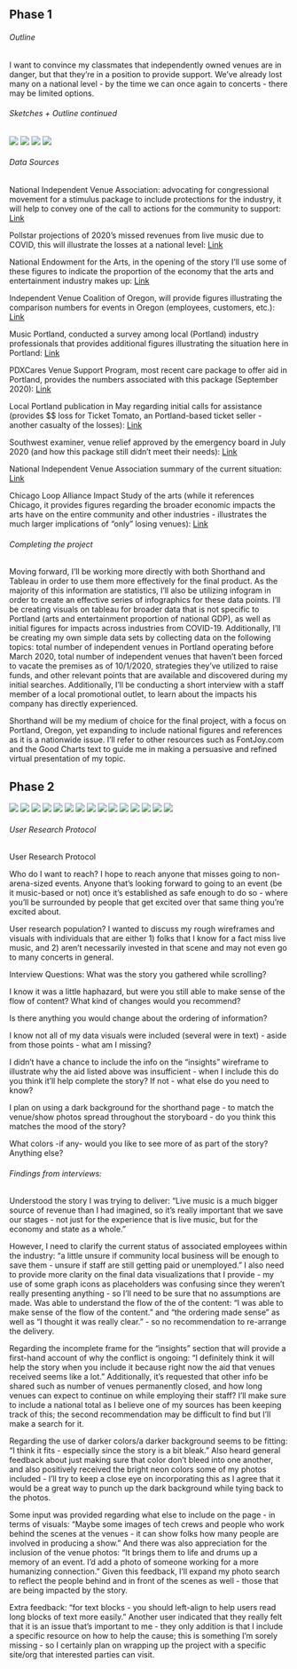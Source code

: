 ## Phase 1
###### Outline 

I want to convince my classmates that independently owned venues are in danger, but that they’re in a position to provide support. We’ve already lost many on a national level - by the time we can once again to concerts - there may be limited options. 

###### Sketches + Outline continued

<img src="sketch 1.jpeg" />
<img src="sketch 2.jpeg" />
<img src="sketch 3.jpeg" />
<img src="sketch 4.jpeg" />

###### Data Sources

National Independent Venue Association: advocating for congressional movement for a stimulus package to include protections for the industry, it will help to convey one of the call to actions for the community to support:
[Link](https://www.nivassoc.org/)

Pollstar projections of 2020’s missed revenues from live music due to COVID, this will illustrate the losses at a national level:
[Link](https://www.pollstar.com/article/pollstar-projects-2020-total-box-office-would-have-hit-122-billion-144197)

National Endowment for the Arts, in the opening of the story I’ll use some of these figures to indicate the proportion of the economy that the arts and entertainment industry makes up:
[Link](https://www.arts.gov/news/2020/during-economic-highs-and-lows-arts-are-key-segment-us-economy)

Independent Venue Coalition of Oregon, will provide figures illustrating the comparison numbers for events in Oregon (employees, customers, etc.):
[Link](https://www.voicevenues.com/)

Music Portland, conducted a survey among local (Portland) industry professionals that provides additional figures illustrating the situation here in Portland:
[Link](https://musicportland.org/lost-income)

PDXCares Venue Support Program, most recent care package to offer aid in Portland, provides the numbers associated with this package (September 2020):
[Link](https://musicportland.org/news-updates/2020/9/7/pdxcares-venue-support-program-now-accepting-applications-10-50k-grants-for-venues)

Local Portland publication in May regarding initial calls for assistance (provides $$ loss for Ticket Tomato, an Portland-based ticket seller -another casualty of the losses):
[Link](https://www.oregonlive.com/coronavirus/2020/05/oregons-live-events-industry-says-it-needs-more-help-to-survive-coronavirus-shutdown.html)

Southwest examiner, venue relief approved by the emergency board in July 2020 (and how this package still didn’t meet their needs):
[Link](https://www.southeastexaminer.com/2020/07/venue-relief-approved-by-emergency-board/)

National Independent Venue Association summary of the current situation: 
[Link](https://static1.squarespace.com/static/5e91157c96fe495a4baf48f2/t/5edef4ab8d0d2c0d8e9fb8cb/1591669933173/NIVA-+Policy+and+Fact+Sheet.pdf)

Chicago Loop Alliance Impact Study of the arts (while it references Chicago, it provides figures regarding the broader economic impacts the arts have on the entire community and other industries - illustrates the much larger implications of “only” losing venues):
[Link](https://loopchicago.com/assets/f4fdbc1e00/Arts-in-the-Loop-Study.pdf)


###### Completing the project

Moving forward, I’ll be working more directly with both Shorthand and Tableau in order to use them more effectively for the final product. 
As the majority of this information are statistics, I’ll also be utilizing infogram in order to create an effective series of infographics for these data points. 
I’ll be creating visuals on tableau for broader data that is not specific to Portland (arts and entertainment proportion of national GDP), as well as 
initial figures for impacts across industries from COVID-19. Additionally, I’ll be creating my own simple data sets by collecting data on the following topics: 
total number of independent venues in Portland operating before March 2020, total number of independent venues that haven’t been forced to vacate the premises 
as of 10/1/2020, strategies they’ve utilized to raise funds, and other relevant points that are available and discovered during my initial searches. 
Additionally, I’ll be conducting a short interview with a staff member of a local promotional outlet, to learn about the impacts his company has directly experienced.

Shorthand will be my medium of choice for the final project, with a focus on Portland, Oregon, yet expanding to include national figures and references as it 
is a nationwide issue. I’ll refer to other resources such as FontJoy.com and the Good Charts text to guide me in making a persuasive and refined virtual 
presentation of my topic. 



## Phase 2

<img src="coveer.PNG" />
<img src="crystal 2.jpg" />
<img src="before times 1.PNG" />
<img src="IV.PNG" />
<img src="bar graph.png" />

<img src="before times 2.PNG" />
<img src="doug fir.jpg" />

<img src="pandemic 1.PNG" />
<img src="infogram.PNG" />


<img src="roseland.jpg" />
<img src="aid.PNG" />
<img src="CARES.PNG" />

<img src="insights.PNG" />
<img src="wonderballroom.jpeg" />


<img src="call.PNG" />


###### User Research Protocol

User Research Protocol

Who do I want to reach?
I hope to reach anyone that misses going to non-arena-sized events. Anyone that’s looking forward to going to an event (be it music-based or not) once it’s established as safe enough to do so - where you’ll be surrounded by people that get excited over that same thing you’re excited about.

User research population?
I wanted to discuss my rough wireframes and visuals with individuals that are either 1) folks that I know for a fact miss live music, and 2) aren’t necessarily invested in that scene and may not even go to many concerts in general. 

Interview Questions:
What was the story you gathered while scrolling?

I know it was a little haphazard, but were you still able to make sense of the flow of content? What kind of changes would you recommend?

Is there anything you would change about the ordering of information?

I know not all of my data visuals were included (several were in text) - aside from those points - what am I missing?

I didn’t have a chance to include the info on the “insights” wireframe to illustrate why the aid listed above was insufficient - when I include this do you think it’ll help complete the story? If not - what else do you need to know?

I plan on using a dark background for the shorthand page - to match the venue/show photos spread throughout the storyboard - do you think this matches the mood of the story?

What colors -if any- would you like to see more of as part of the story?
Anything else?

###### Findings from interviews:
Understood the story I was trying to deliver: “Live music is a much bigger source of revenue than I had imagined, so it’s really important that we save our stages - not just for the experience that is live music, but for the economy and state as a whole.” 

However, I need to clarify the current status of associated employees within the industry: “a little unsure if community local business will be enough to save them - unsure if staff are still getting paid or unemployed.” I also need to provide more clarity on the final data visualizations that I provide - my use of some graph icons as placeholders was confusing since they weren’t really presenting anything - so I’ll need to be sure that no assumptions are made.
Was able to understand the flow of the of the content: “I was able to make sense of the flow of the content.” and “the ordering made sense” as well as “I thought it was really clear.” - so no recommendation to re-arrange the delivery. 

Regarding the incomplete frame for the “insights” section that will provide a first-hand account of why the conflict is ongoing: “I definitely think it will help the story when you include it because right now the aid that venues received seems like a lot.” Additionally, it’s requested that other info be shared such as number of venues permanently closed, and how long venues can expect to continue on while employing their staff? I’ll make sure to include a national total as I believe one of my sources has been keeping track of this; the second recommendation may be difficult to find but I’ll make a search for it. 

Regarding the use of darker colors/a darker background seems to be fitting: “I think it fits - especially since the story is a bit bleak.” Also heard general feedback about just making sure that color don’t bleed into one another, and also positively received the bright neon colors some of my photos included - I’ll try to keep a close eye on incorporating this as I agree that it would be a great way to punch up the dark background while tying back to the photos. 

Some input was provided regarding what else to include on the page - in terms of visuals: “Maybe some images of tech crews and people who work behind the scenes at the venues - it can show folks how many people are involved in producing a show.” And there was also appreciation for the inclusion of the venue photos: “It brings them to life and drums up a memory of an event. I’d add a photo of someone working for a more humanizing connection.” Given this feedback, I’ll expand my photo search to reflect the people behind and in front of the scenes as well - those that are being impacted by the story. 

Extra feedback: “for text blocks - you should left-align to help users read long blocks of text more easily.” Another user indicated that they really felt that it is an issue that’s important to me - they only addition is that I include a specific resource on how to help the cause; this is something I’m sorely missing - so I certainly plan on wrapping up the project with a specific site/org that interested parties can visit. 

